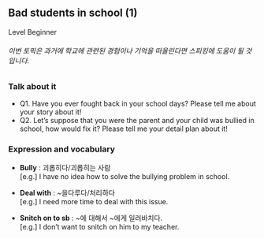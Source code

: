 ## Bad students in school (1)
Level Beginner
###### 이번 토픽은 과거에 학교에 관련된 경험이나 기억을 떠올린다면 스피킹에 도움이 될 것입니다.

### Talk about it
- Q1. Have you ever fought back in your school days? Please tell me about your story about it!
- Q2. Let’s suppose that you were the parent and your child was bullied in school, how would fix it? Please tell me your detail plan about it!
### Expression and vocabulary
- **Bully** : 괴롭히다/괴롭히는 사람  
[e.g.] I have no idea how to solve the bullying problem in school.

- **Deal with** : ~을다루다/처리하다  
[e.g.] I need more time to deal with this issue.

- **Snitch on to sb** : ~에 대해서 ~에게 일러바치다.  
[e.g.] I don’t want to snitch on him to my teacher.


